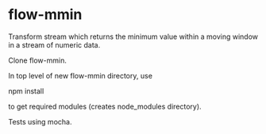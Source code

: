 flow-mmin
=========

Transform stream which returns the minimum value within a moving window in a stream of numeric data.

Clone flow-mmin.

In top level of new flow-mmin directory, use

npm install

to get required modules (creates node_modules directory).

Tests using mocha.




